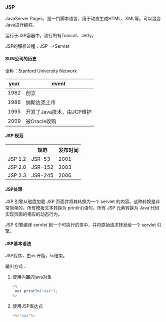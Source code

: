 ### JSP

JavaServer Pages，是一门脚本语言，用于动态生成HTML、XML等。可以混合Java进行编程。

运行于JSP容器中，流行的有Tomcat、Jetty。

JSP的解析过程：JSP —>Servlet

#### SUN公司的历史

全称：Stanford University Network

| year | event            |
| ---- | ---------------- |
| 1982 | 创立               |
| 1986 | 纳斯达克上市           |
| 1995 | 开发了Java技术，由JCP维护 |
| 2009 | 被Oracle收购        |

#### JSP 规范

|         | 规范      | 发布时间 |
| ------- | ------- | ---- |
| JSP 1.2 | JSR-53  | 2001 |
| JSP 2.0 | JSR-152 | 2003 |
| JSP 2.3 | JSR-245 | 2006 |

#### JSP处理

JSP 引擎从磁盘加载 JSP 页面并将其转换为一个 servlet 的内容。这种转换是非常简单的，所有模板文本转换为 println()语句，所有 JSP 元素转换为 Java 代码实现页面的相应的动态行为。

JSP 引擎编译 servlet 到一个可执行的类中，并将原始请求转发给一个 servlet 引擎。

#### JSP基本语法

JSP程序，由`<%` 开始，`%>`结束。

输出方式：

1. 使用内置的java对象

   ```Jsp
   <%
   	out.println("xxx");
   %>
   ```

2. 使用JSP表达式

   ```jsp
   <%="xxx"%>
   ```

   ​